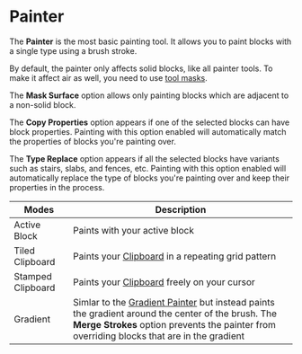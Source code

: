 # Painter

The **Painter** is the most basic painting tool. It allows you to paint blocks with a single type using a brush stroke.

By default, the painter only affects solid blocks, like all painter tools. To make it affect air as well, you need to use [tool masks](/editor/windows/toolmasks.md).

The **Mask Surface** option allows only painting blocks which are adjacent to a non-solid block.

The **Copy Properties** option appears if one of the selected blocks can have block properties. 
Painting with this option enabled will automatically match the properties of blocks you're painting over.

The **Type Replace** option appears if all the selected blocks have variants such as stairs, slabs, and fences, etc. Painting with this option enabled will automatically replace the type of blocks you're painting over and keep their properties in the process.

|Modes|Description|
|-|-|
|Active Block|Paints with your active block|
|Tiled Clipboard|Paints your [Clipboard](/editor/windows/clipboard.md) in a repeating grid pattern|
|Stamped Clipboard|Paints your [Clipboard](/editor/windows/clipboard.md) freely on your cursor|
|Gradient|Simlar to the [Gradient Painter](gradientpainter.md) but instead paints the gradient around the center of the brush. The **Merge Strokes** option prevents the painter from overriding blocks that are in the gradient|